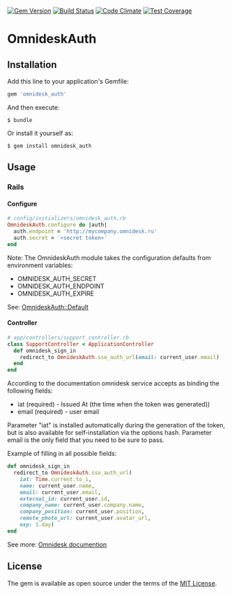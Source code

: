 [![Gem Version](https://badge.fury.io/rb/omnidesk_auth.svg)](https://badge.fury.io/rb/omnidesk_auth)
[![Build Status](https://travis-ci.org/justCxx/omnidesk_auth.svg?branch=master)](https://travis-ci.org/justCxx/omnidesk_auth)
[![Code Climate](https://codeclimate.com/github/justCxx/omnidesk_auth/badges/gpa.svg)](https://codeclimate.com/github/justCxx/omnidesk_auth)
[![Test Coverage](https://codeclimate.com/github/justCxx/omnidesk_auth/badges/coverage.svg)](https://codeclimate.com/github/justCxx/omnidesk_auth/coverage)

# OmnideskAuth

## Installation

Add this line to your application's Gemfile:

```ruby
gem 'omnidesk_auth'
```

And then execute:

    $ bundle

Or install it yourself as:

    $ gem install omnidesk_auth

## Usage

### Rails

#### Configure

```ruby
# config/initializers/omnidesk_auth.rb
OmnideskAuth.configure do |auth|
  auth.endpoint = 'http://mycompany.omnidesk.ru'
  auth.secret = '<secret token>'
end
```

Note: The OmnideskAuth module takes the configuration defaults from environment variables:

 - OMNIDESK_AUTH_SECRET
 - OMNIDESK_AUTH_ENDPOINT
 - OMNIDESK_AUTH_EXPIRE

See: [OmnideskAuth::Default](lib/omnidesk_auth/default.rb)

#### Controller
```ruby
# app/controllers/support_controller.rb
class SupportController < ApplicationController
  def omnidesk_sign_in
    redirect_to OmnideskAuth.sso_auth_url(email: current_user.email)
  end
end
```

According to the documentation omnidesk service accepts as binding the following fields:

- iat (required) - Issued At (the time when the token was generated))
- email (required) - user email

Parameter "iat" is installed automatically during the generation of the token, but is also available for self-installation via the options hash.
Parameter email is the only field that you need to be sure to pass.

Example of filling in all possible fields:

```ruby
def omnidesk_sign_in
  redirect_to OmnideskAuth.sso_auth_url(
    iat: Time.current.to_i,
    name: current_user.name,
    email: current_user.email,
    external_id: current_user.id,
    company_name: current_user.company.name,
    company_position: current_user.position,
    remote_photo_url: current_user.avatar_url,
    exp: 1.day)
end
```

See more: [Omnidesk documention](https://support.omnidesk.ru/knowledge_base/item/54180)

## License

The gem is available as open source under the terms of the [MIT License](http://opensource.org/licenses/MIT).

